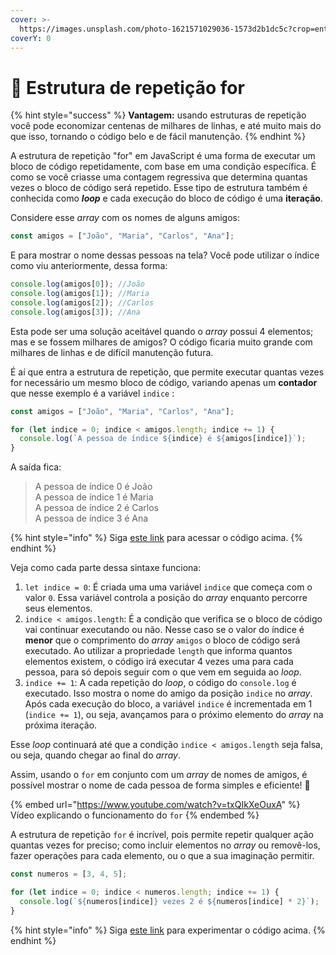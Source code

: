 ```yaml
---
cover: >-
  https://images.unsplash.com/photo-1621571029036-1573d2b1dc5c?crop=entropy&cs=srgb&fm=jpg&ixid=M3wxOTcwMjR8MHwxfHNlYXJjaHwxfHxzZXF1ZW5jZXxlbnwwfHx8fDE2OTA3NDMzNDN8MA&ixlib=rb-4.0.3&q=85
coverY: 0
---
```


# 🔄 Estrutura de repetição for

{% hint style="success" %}
**Vantagem:** usando estruturas de repetição você pode economizar centenas de milhares de linhas, e até muito mais do que isso, tornando o código belo e de fácil manutenção.
{% endhint %}

A estrutura de repetição "for" em JavaScript é uma forma de executar um bloco de código repetidamente, com base em uma condição específica. É como se você criasse uma contagem regressiva que determina quantas vezes o bloco de código será repetido. Esse tipo de estrutura também é conhecida como _**loop**_ e cada execução do bloco de código é uma **iteração**.

Considere esse _array_ com os nomes de alguns amigos:

```javascript
const amigos = ["João", "Maria", "Carlos", "Ana"];
```

E para mostrar o nome dessas pessoas na tela? Você pode utilizar o índice como viu anteriormente, dessa forma:

```javascript
console.log(amigos[0]); //João
console.log(amigos[1]); //Maria
console.log(amigos[2]); //Carlos
console.log(amigos[3]); //Ana
```

Esta pode ser uma solução aceitável quando o _array_ possui 4 elementos; mas e se fossem milhares de amigos? O código ficaria muito grande com milhares de linhas e de difícil manutenção futura.

É aí que entra a estrutura de repetição, que permite executar quantas vezes for necessário um mesmo bloco de código, variando apenas um **contador** que nesse exemplo é a variável `indice` :

```javascript
const amigos = ["João", "Maria", "Carlos", "Ana"];

for (let indice = 0; indice < amigos.length; indice += 1) {
  console.log(`A pessoa de índice ${indice} é ${amigos[indice]}`);
}
```

A saída fica:

> A pessoa de índice 0 é João\
> A pessoa de índice 1 é Maria\
> A pessoa de índice 2 é Carlos\
> A pessoa de índice 3 é Ana

{% hint style="info" %}
Siga [este link](https://coolfee.github.io/#%7B%22code%22%3A%22const%20amigos%20%3D%20%5B%5C%22Jo%C3%A3o%5C%22%2C%20%5C%22Maria%5C%22%2C%20%5C%22Carlos%5C%22%2C%20%5C%22Ana%5C%22%5D%3B%5Cn%5Cnfor%20\(let%20indice%20%3D%200%3B%20indice%20%3C%20amigos.length%3B%20indice%20%2B%3D%201\)%20%7B%5Cn%20%20console.log\(%60A%20pessoa%20de%20%C3%ADndice%20%24%7Bindice%7D%20%C3%A9%20%24%7Bamigos%5Bindice%5D%7D%60\)%3B%5Cn%7D%22%2C%22tests%22%3A%22%22%7D) para acessar o código acima.
{% endhint %}

Veja como cada parte dessa sintaxe funciona:

1. `let indice = 0`: É criada uma uma variável `indice` que começa com o valor `0`. Essa variável controla a posição do _array_ enquanto percorre seus elementos.
2. `indice < amigos.length`: É a condição que verifica se o bloco de código vai continuar executando ou não. Nesse caso se o valor do índice é **menor** que o comprimento do _array_ `amigos` o bloco de código será executado. Ao utilizar a propriedade `length` que informa quantos elementos existem, o código irá executar 4 vezes uma para cada pessoa, para só depois seguir com o que vem em seguida ao _loop_.
3. `indice += 1`: A cada repetição do _loop_, o código do `console.log` é executado. Isso mostra o nome do amigo da posição `indice` no _array_. Após cada execução do bloco, a variável `indice` é incrementada em 1 (`indice += 1`), ou seja, avançamos para o próximo elemento do _array_ na próxima iteração.

Esse _loop_ continuará até que a condição `indice < amigos.length` seja falsa, ou seja, quando chegar ao final do _array_.

Assim, usando o `for` em conjunto com um _array_ de nomes de amigos, é possível mostrar o nome de cada pessoa de forma simples e eficiente! 🎉



{% embed url="https://www.youtube.com/watch?v=txQIkXeOuxA" %}
Vídeo explicando o funcionamento do `for`
{% endembed %}

A estrutura de repetição `for` é incrível, pois permite repetir qualquer ação quantas vezes for preciso; como incluir elementos no _array_ ou removê-los, fazer operações para cada elemento, ou o que a sua imaginação permitir.

```javascript
const numeros = [3, 4, 5];

for (let indice = 0; indice < numeros.length; indice += 1) {
  console.log(`${numeros[indice]} vezes 2 é ${numeros[indice] * 2}`);
}
```

{% hint style="info" %}
Siga [este link](https://coolfee.github.io/#%7B%22code%22%3A%22const%20numeros%20%3D%20%5B3%2C%204%2C%205%5D%3B%5Cn%5Cnfor%20\(let%20indice%20%3D%200%3B%20indice%20%3C%20numeros.length%3B%20indice%20%2B%3D%201\)%20%7B%5Cn%20%20console.log\(%60%24%7Bnumeros%5Bindice%5D%7D%20vezes%202%20%C3%A9%20%24%7Bnumeros%5Bindice%5D%20\*%202%7D%60\)%3B%5Cn%7D%22%2C%22tests%22%3A%22%22%7D) para experimentar o código acima.
{% endhint %}
